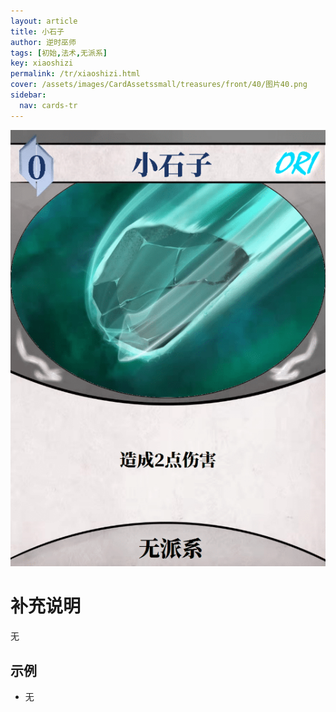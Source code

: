 ```yaml
---
layout: article
title: 小石子
author: 逆时巫师
tags: [初始,法术,无派系]
key: xiaoshizi
permalink: /tr/xiaoshizi.html
cover: /assets/images/CardAssetssmall/treasures/front/40/图片40.png
sidebar:
  nav: cards-tr
---
```

![](/assets/images/CardAssets/treasures/front/40/图片40.png)

# 补充说明
无


## 示例
* 无